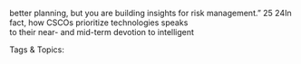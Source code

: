 better planning, but you are building insights
for risk management.”
25
24In fact, how CSCOs prioritize technologies speaks  
to their near- and mid-term devotion to intelligent 

   Tags & Topics:
   